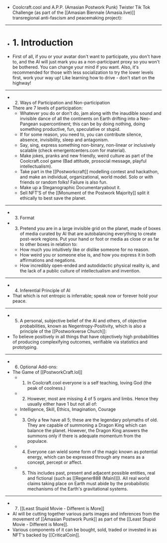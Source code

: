 - Coolcraft.cool and A.P.P. (Amasian Postwork Punk) Twister Tik Tok Challenge (as part of the [[Amasian Biennale (Amasia.live)]] transregional anti-fascism and peacemaking project):
- ---
- # 1. Introduction
- First of all, if you or your avatar don't want to participate, you don't have to, and the AI will just mark you as a non-participant proxy so you won't be bothered. You can change your mind if you want. Also, it's recommended for those with less socialization to try the lower levels first, work your way up! Like learning how to drive - don't start on the highway!
- ---
- 2. Ways of Participation and Non-participation
- There are 7 levels of participation:
	- Whatever you do or don't do, jam along with the inaudible sound and invisible dance of all the continents on Earth drifting into a Neo-Pangean supercontinent; this can be by doing nothing, doing something productive, fun, speculative or stupid.
	- If for some reason, you need to, you can contribute silence, absence, invisibility, sleep and antagonism.
	- Say, sing, express something non-binary, non-linear or inclusively scalable (check emergentcenters.com for material).
	- Make jokes, pranks and new friendly, weird culture as part of the Coolcraft.cool game (Bad attitude, prosocial message, playful intellectualism).
	- Take part in the [[Postworkcraft]] modelling contest and hackathon, and make an individual, organizational, world model. Solo or with friends or random folks! Failure is also fun.
	- Make up a Steganographic Documentaryabout it.
	- Sell NFT'S of the [[Monument of the Postwork Majority]] split it ethically to best save the planet.
- ---
- 3. Format
- 3. Pretend you are in a large invisible grid on the planet, made of boxes of media curated by AI that are autobalancing everything to create post-work regions. Put your hand or foot or media as close or as far to other boxes in relation to:
	- How much you intuitively like or dislike someone for no reason.
	- How weird you or someone else is, and how you express it in both affirmations and negations.
	- How incredibly open-ended and autodidactic physical reality is, and the lack of a public culture of intellectualism and invention.
- ---
- 4. Inferential Principle of AI
- That which is not entropic is inferrable; speak now or forever hold your peace.
- ---
- 5. A personal, subjective belief of the AI and others, of objective probabilities, known as Negentropy-Positivity, which is also a principle of the [[Postworkverse Church]]:
- To believe positively in all things that have objectively high probabilities of producing complexifying outcomes, verifiable via statistics and prototyping.
- ---
- 6. Optional Add-ons:
- The Game of [[PostworkCraft.lol]]
	- 1. In Coolcraft.cool everyone is a self teaching, loving God (the peak of coolness.)
	- 2. However, most are missing 4 of 5 organs and limbs. Hence they usually either have 1 but not all of:
	- Intelligence, Skill, Ethics, Imagination, Courage
	- 3. Only a few have all 5; these are the legendary polymaths of old. They are capable of summoning a Dragon King which can balance the planet. However, the Dragon King answers the summons only if there is adequate momentum from the populace.
	- 4. Everyone can wield some form of the magic known as potential energy, which can be expressed through any means as a concept, percept or affect.
	- 5. This includes past, present and adjacent possible entities, real and fictional (such as [[Regener888 (Main)]]). All real world claims taking place on Earth must abide by the probabilistic mechanisms of the Earth's gravitational systems.
- ---
- 7. [[Least Stupid Movie - Different is More]]
- AI will be cutting together various parts images and inferences from the movement of [[Amasian Postwork Punk]] as part of the [[Least Stupid Movie - Different is More]].
- Various components of it can be bought, sold, traded or invested in as NFT's backed by [[CriticalCoin]].